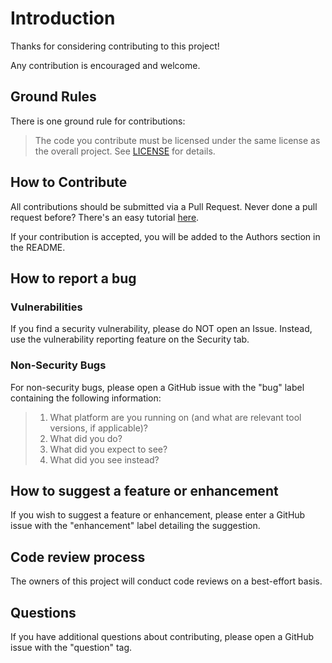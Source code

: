 # Introduction

Thanks for considering contributing to this project!

Any contribution is encouraged and welcome.

## Ground Rules

There is one ground rule for contributions:

> The code you contribute must be licensed under the same license as the overall project. See [LICENSE](LICENSE) for details.

## How to Contribute

All contributions should be submitted via a Pull Request. Never done a pull request before? There's an easy tutorial [here](http://makeapullrequest.com/).

If your contribution is accepted, you will be added to the Authors section in the README.

## How to report a bug

### Vulnerabilities

If you find a security vulnerability, please do NOT open an Issue. Instead, use the vulnerability reporting feature on the Security tab.

### Non-Security Bugs

For non-security bugs, please open a GitHub issue with the "bug" label containing the following information:

> 1. What platform are you running on (and what are relevant tool versions, if applicable)?
> 1. What did you do?
> 1. What did you expect to see?
> 1. What did you see instead?

## How to suggest a feature or enhancement

If you wish to suggest a feature or enhancement, please enter a GitHub issue with the "enhancement" label detailing the suggestion.

## Code review process

The owners of this project will conduct code reviews on a best-effort basis.

## Questions

If you have additional questions about contributing, please open a GitHub issue with the "question" tag.
